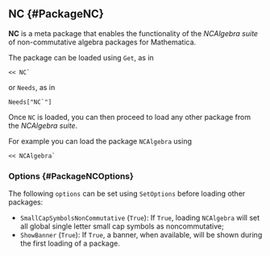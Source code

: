 ## NC {#PackageNC}

**NC** is a meta package that enables the functionality of the
*NCAlgebra suite* of non-commutative algebra packages for Mathematica.

The package can be loaded using `Get`, as in

    << NC`

or `Needs`, as in

    Needs["NC`"]

Once `NC` is loaded, you can then proceed to load any other package from the
*NCAlgebra suite*.

For example you can load the package `NCAlgebra` using

    << NCAlgebra`

### Options {#PackageNCOptions}

The following `options` can be set using `SetOptions` before loading other packages:

* `SmallCapSymbolsNonCommutative` (`True`): If `True`, loading
  `NCAlgebra` will set all global single letter small cap symbols as
  noncommutative;
* `ShowBanner` (`True`): If `True`, a banner, when available, will be shown
  during the first loading of a package.
